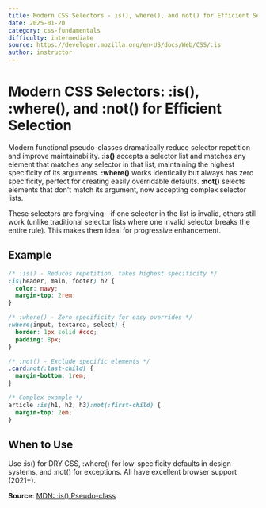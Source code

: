 ```yaml
---
title: Modern CSS Selectors - is(), where(), and not() for Efficient Selection
date: 2025-01-20
category: css-fundamentals
difficulty: intermediate
source: https://developer.mozilla.org/en-US/docs/Web/CSS/:is
author: instructor
---
```


# Modern CSS Selectors: :is(), :where(), and :not() for Efficient Selection

Modern functional pseudo-classes dramatically reduce selector repetition and improve maintainability. **:is()** accepts a selector list and matches any element that matches any selector in that list, maintaining the highest specificity of its arguments. **:where()** works identically but always has zero specificity, perfect for creating easily overridable defaults. **:not()** selects elements that don't match its argument, now accepting complex selector lists.

These selectors are forgiving—if one selector in the list is invalid, others still work (unlike traditional selector lists where one invalid selector breaks the entire rule). This makes them ideal for progressive enhancement.

## Example

```css
/* :is() - Reduces repetition, takes highest specificity */
:is(header, main, footer) h2 {
  color: navy;
  margin-top: 2rem;
}

/* :where() - Zero specificity for easy overrides */
:where(input, textarea, select) {
  border: 1px solid #ccc;
  padding: 8px;
}

/* :not() - Exclude specific elements */
.card:not(:last-child) {
  margin-bottom: 1rem;
}

/* Complex example */
article :is(h1, h2, h3):not(:first-child) {
  margin-top: 2em;
}
```

## When to Use

Use :is() for DRY CSS, :where() for low-specificity defaults in design systems, and :not() for exceptions. All have excellent browser support (2021+).

**Source**: [MDN: :is() Pseudo-class](https://developer.mozilla.org/en-US/docs/Web/CSS/:is)
